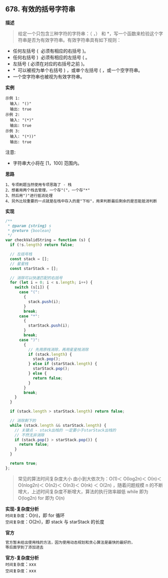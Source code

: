 ## 678. 有效的括号字符串

**描述**

> 给定一个只包含三种字符的字符串：（ ，） 和 \*，写一个函数来检验这个字符串是否为有效字符串。有效字符串具有如下规则：

- 任何左括号 (  必须有相应的右括号 )。
- 任何右括号 )  必须有相应的左括号 ( 。
- 左括号 ( 必须在对应的右括号之前 )。
- \*  可以被视为单个右括号 ) ，或单个左括号 ( ，或一个空字符串。
- 一个空字符串也被视为有效字符串。

**实例**

```
示例 1:
  输入: "()"
  输出: true
示例 2:
  输入: "(*)"
  输出: true
示例 3:
  输入: "(*))"
  输出: true
```

注意:

- 字符串大小将在 [1，100] 范围内。

**思路**

```
1、专项刷题当然使用专项思路了 - 栈
2、想着用两个栈去管理，一个存"("，一个存"*"
3、然后用")"进行抵消处理
4、另外比较重要的一点就是在栈中存入的是"下标"，用来判断最后剩余的是否能抵消判断
```

**实现**

```js
/**
 * @param {string} s
 * @return {boolean}
 */
var checkValidString = function (s) {
  if (!s.length) return false;

  // 左括号栈
  const stack = [];
  // 星星栈
  const starStack = [];

  // 消除可以快速匹配的右括号
  for (let i = 0; i < s.length; i++) {
    switch (s[i]) {
      case "(":
        {
          stack.push(i);
        }
        break;
      case "*":
        {
          starStack.push(i);
        }
        break;
      case ")":
        {
          // 先用原栈消除，再用星星栈消除
          if (stack.length) {
            stack.pop();
          } else if (starStack.length) {
            starStack.pop();
          } else {
            return false;
          }
        }
        break;
    }
  }

  if (stack.length > starStack.length) return false;

  // 消除剩下的
  while (stack.length && starStack.length) {
    // 关键点 - stack出栈的 一定要小于starStack出栈的
    // 不然无非消除
    if (stack.pop() > starStack.pop()) {
      return false;
    }
  }

  return true;
};
```

> 常见的算法时间复杂度大小
> 由小到大依次为：Ο(1)＜ Ο(log2n)＜ Ο(n)＜ Ο(nlog2n)＜ Ο(n2)＜ Ο(n3)＜ Ο(nk) ＜ Ο(2n) ，随着问题规模 n 的不断增大，上述时间复杂度不断增大，算法的执行效率越低
> while 即为 O(log2n)
> for 即为 O(n)

**实现-复杂度分析**  
`时间复杂度`：O(n)，即 for 循环  
`空间复杂度`：O(2n)，即 stack 与 starStack 的长度

**官方**

```js
官方暂未给出使用栈的方法，因为使用动态规划和贪心算法是最快的最好的，
等后面学到了添加进去
```

**官方-复杂度分析**  
`时间复杂度`：xxx  
`空间复杂度`：xxx
